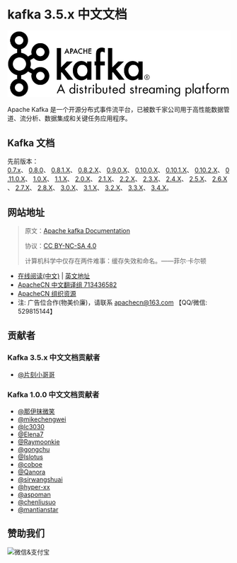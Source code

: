 # kafka 3.5.x 中文文档

![](img/logo.png)

Apache Kafka 是一个开源分布式事件流平台，已被数千家公司用于高性能数据管道、流分析、数据集成和关键任务应用程序。

## Kafka 文档

先前版本：[0.7.x](https://kafka.apache.org/07/documentation.html)、 [0.8.0](https://kafka.apache.org/08/documentation.html)、 [0.8.1.X](https://kafka.apache.org/081/documentation.html)、 [0.8.2.X](https://kafka.apache.org/082/documentation.html)、 [0.9.0.X](https://kafka.apache.org/090/documentation.html)、 [0.10.0.X](https://kafka.apache.org/0100/documentation.html)、 [0.10.1.X](https://kafka.apache.org/0101/documentation.html)、 [0.10.2.X](https://kafka.apache.org/0102/documentation.html)、 [0.11.0.X](https://kafka.apache.org/0110/documentation.html)、 [1.0.X](https://kafka.apache.org/10/documentation.html)、 [1.1.X](https://kafka.apache.org/11/documentation.html)、 [2.0.X](https://kafka.apache.org/20/documentation.html)、 [2.1.X](https://kafka.apache.org/21/documentation.html)、 [2.2.X](https://kafka.apache.org/22/documentation.html)、 [2.3.X](https://kafka.apache.org/23/documentation.html)、 [2.4.X](https://kafka.apache.org/24/documentation.html)、 [2.5.X](https://kafka.apache.org/25/documentation.html)、 [2.6.X](https://kafka.apache.org/26/documentation.html)、 [2.7.X](https://kafka.apache.org/27/documentation.html)、 [2.8.X](https://kafka.apache.org/28/documentation.html)、 [3.0.X](https://kafka.apache.org/30/documentation.html)、 [3.1.X](https://kafka.apache.org/31/documentation.html)、 [3.2.X](https://kafka.apache.org/32/documentation.html)、 [3.3.X](https://kafka.apache.org/33/documentation.html)、 [3.4.X](https://kafka.apache.org/34/documentation.html)。

## 网站地址

> 原文：[Apache kafka Documentation](https://kafka.apache.org/documentation/)
>
> 协议：[CC BY-NC-SA 4.0](http://creativecommons.org/licenses/by-nc-sa/4.0/)
>
> 计算机科学中仅存在两件难事：缓存失效和命名。——菲尔·卡尔顿

* [在线阅读(中文)](https://kafka.apachecn.org) | [英文地址](https://kafka.apache.org/documentation/)
* [ApacheCN 中文翻译组 713436582](https://qm.qq.com/cgi-bin/qm/qr?k=5u_aAU-YlY3fH-m8meXTJzBEo2boQIUs&jump_from=webapi&authKey=CVZcReMt/vKdTXZBQ8ly+jWncXiSzzWOlrx5hybX5pSrKu6s0fvGX54+vHHlgYNt)
* [ApacheCN 组织资源](https://docs.apachecn.org/)
* 注: 广告位合作(物美价廉)，请联系 <apachecn@163.com> 【QQ/微信: 529815144】

## 贡献者

### Kafka 3.5.x 中文文档贡献者

* [@片刻小哥哥](https://github.com/jiangzhonglian)

### Kafka 1.0.0 中文文档贡献者

* [@那伊抹微笑](https://github.com/wangyangting)
* [@mikechengwei](https://github.com/mikechengwei)
* [@lc3030](https://github.com/lc3030)
* [@Elena7](https://github.com/Elena7)
* [@Raymoonkie](https://github.com/Raymoonkie)
* [@gongchu](https://github.com/gongchu)
* [@Islotus](https://github.com/Islotus)
* [@coboe](https://github.com/coboe)
* [@Qanora](https://github.com/Qanora)
* [@sirwangshuai](https://github.com/sirwangshuai)
* [@hyper-xx](https://github.com/hyper-xx)
* [@aspoman](https://github.com/aspoman)
* [@chenliusuo](https://github.com/chenliusuo)
* [@mantianstar](https://github.com/mantianstar) 


## 赞助我们

<img src="http://data.apachecn.org/img/about/donate.jpg" alt="微信&支付宝" />
